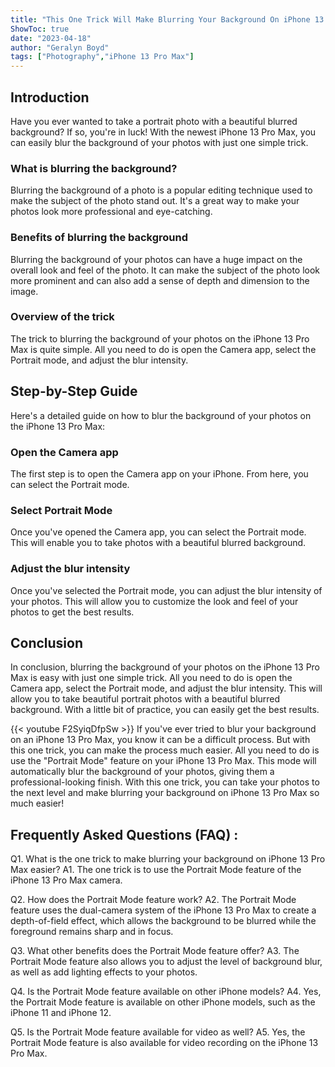 ```yaml
---
title: "This One Trick Will Make Blurring Your Background On iPhone 13 Pro Max So Much Easier!"
ShowToc: true 
date: "2023-04-18"
author: "Geralyn Boyd" 
tags: ["Photography","iPhone 13 Pro Max"]
---
```

## Introduction

Have you ever wanted to take a portrait photo with a beautiful blurred background? If so, you're in luck! With the newest iPhone 13 Pro Max, you can easily blur the background of your photos with just one simple trick.

### What is blurring the background?

Blurring the background of a photo is a popular editing technique used to make the subject of the photo stand out. It's a great way to make your photos look more professional and eye-catching.

### Benefits of blurring the background

Blurring the background of your photos can have a huge impact on the overall look and feel of the photo. It can make the subject of the photo look more prominent and can also add a sense of depth and dimension to the image.

### Overview of the trick

The trick to blurring the background of your photos on the iPhone 13 Pro Max is quite simple. All you need to do is open the Camera app, select the Portrait mode, and adjust the blur intensity.

## Step-by-Step Guide

Here's a detailed guide on how to blur the background of your photos on the iPhone 13 Pro Max:

### Open the Camera app

The first step is to open the Camera app on your iPhone. From here, you can select the Portrait mode.

### Select Portrait Mode

Once you've opened the Camera app, you can select the Portrait mode. This will enable you to take photos with a beautiful blurred background.

### Adjust the blur intensity

Once you've selected the Portrait mode, you can adjust the blur intensity of your photos. This will allow you to customize the look and feel of your photos to get the best results.

## Conclusion

In conclusion, blurring the background of your photos on the iPhone 13 Pro Max is easy with just one simple trick. All you need to do is open the Camera app, select the Portrait mode, and adjust the blur intensity. This will allow you to take beautiful portrait photos with a beautiful blurred background. With a little bit of practice, you can easily get the best results.

{{< youtube F2SyiqDfpSw >}} 
If you've ever tried to blur your background on an iPhone 13 Pro Max, you know it can be a difficult process. But with this one trick, you can make the process much easier. All you need to do is use the "Portrait Mode" feature on your iPhone 13 Pro Max. This mode will automatically blur the background of your photos, giving them a professional-looking finish. With this one trick, you can take your photos to the next level and make blurring your background on iPhone 13 Pro Max so much easier!

## Frequently Asked Questions (FAQ) :
Q1. What is the one trick to make blurring your background on iPhone 13 Pro Max easier?
A1. The one trick is to use the Portrait Mode feature of the iPhone 13 Pro Max camera.

Q2. How does the Portrait Mode feature work?
A2. The Portrait Mode feature uses the dual-camera system of the iPhone 13 Pro Max to create a depth-of-field effect, which allows the background to be blurred while the foreground remains sharp and in focus.

Q3. What other benefits does the Portrait Mode feature offer?
A3. The Portrait Mode feature also allows you to adjust the level of background blur, as well as add lighting effects to your photos.

Q4. Is the Portrait Mode feature available on other iPhone models?
A4. Yes, the Portrait Mode feature is available on other iPhone models, such as the iPhone 11 and iPhone 12.

Q5. Is the Portrait Mode feature available for video as well?
A5. Yes, the Portrait Mode feature is also available for video recording on the iPhone 13 Pro Max.


